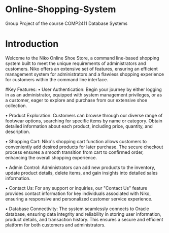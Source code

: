 # Online-Shopping-System
Group Project of the course COMP2411 Database Systems

# Introduction 
Welcome to the Niko Online Shoe Store, a command line-based shopping system built to
meet the unique requirements of administrators and customers. Niko offers an extensive set
of features, ensuring an efficient management system for administrators and a flawless
shopping experience for customers within the command line interface.

#Key Features:
• User Authentication: Begin your journey by either logging in as an
administrator, equipped with system management privileges, or as a customer,
eager to explore and purchase from our extensive shoe collection.

• Product Exploration: Customers can browse through our diverse range of
footwear options, searching for specific items by name or category. Obtain
detailed information about each product, including price, quantity, and
description.

• Shopping Cart: Niko's shopping cart function allows customers to
conveniently add desired products for later purchase. The secure checkout process
ensures a smooth transition from cart to confirmed order, enhancing the overall
shopping experience.

• Admin Control: Administrators can add new products to the inventory,
update product details, delete items, and gain insights into detailed sales
information.

• Contact Us: For any support or inquiries, our "Contact Us" feature provides
contact information for key individuals associated with Niko, ensuring a
responsive and personalized customer service experience.

• Database Connectivity: The system seamlessly connects to Oracle database,
ensuring data integrity and reliability in storing user information, product details,
and transaction history. This ensures a secure and efficient platform for both
customers and administrators.
